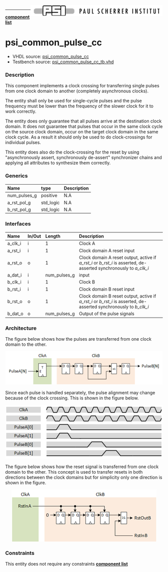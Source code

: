 <img align="right" src="../psi_logo.png">

***

[**component list**](../README.md)

# psi_common_pulse_cc
 - VHDL source: [psi_common_pulse_cc](../../hdl/psi_common_pulse_cc.vhd)
 - Testbench source: [psi_common_pulse_cc_tb.vhd](../../testbench/psi_common_pulse_cc_tb/psi_common_pulse_cc_tb.vhd)

### Description

This component implements a clock crossing for transferring single pulses from one clock domain to another (completely asynchronous clocks).

The entity shall only be used for single-cycle pulses and the pulse frequency must be lower than the frequency of the slower clock for it to work correctly.

The entity does only guarantee that all pulses arrive at the destination clock domain. It does not guarantee that pulses that occur in the same clock cycle on the source clock domain, occur on the target clock domain in the same clock cycle. As a result it should only be used to do
clock-crossings for individual pulses.

This entity does also do the clock-crossing for the reset by using "asynchronously assert, synchronously de-assert" synchronizer chains and applying all attributes to synthesize them correctly.


### Generics
| Name         | type      | Description   |
|:-------------|:----------|:--------------|
| num_pulses_g | positive  | N.A           |
| a_rst_pol_g  | std_logic | N.A           |
| b_rst_pol_g  | std_logic | N.A           |

### Interfaces
| Name    | In/Out   | Length       | Description   |
|:--------|:---------|:-------------|:--------------|
| a_clk_i | i        | 1            | Clock A           |
| a_rst_i | i        | 1            | Clock domain A reset input           |
| a_rst_o | o        | 1            |  Clock domain A reset output, active if *a_rst_i* or *b_rst_i* is asserted, de-asserted synchronously to *a_clk_i*         |
| a_dat_i | i        | num_pulses_g | input          		|
| b_clk_i | i        | 1            | Clock B         	|
| b_rst_i | i        | 1            | Clock domain B reset input        |
| b_rst_o | o        | 1            | Clock domain B reset output, active if *a_rst_i* or *b_rst_i* is asserted, de-asserted synchronously to *b_clk_i*       |
| b_dat_o | o        | num_pulses_g | Output of the pulse signals          |

### Architecture

The figure below shows how the pulses are transferred from one clock domain to the other.

<p align="center"> <img src="psi_common_pulse_cc_fig0.png"> </p>

Since each pulse is handled separately, the pulse alignment may change because of the clock crossing. This is shown in the figure below.

<p align="center"> <img src="psi_common_pulse_cc_fig1.png"> </p>

The figure below shows how the reset signal is transferred from one clock domain to the other. This concept is used to transfer resets in both directions between the clock domains but for simplicity only one direction is shown in the figure.

<p align="center"> <img src="psi_common_pulse_cc_fig2.png"> </p>

### Constraints

This entity does not require any constraints
[**component list**](../README.md)
